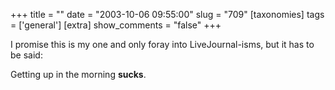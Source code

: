 +++
title = ""
date = "2003-10-06 09:55:00"
slug = "709"
[taxonomies]
tags = ['general']
[extra]
show_comments = "false"
+++

I promise this is my one and only foray into LiveJournal-isms, but it has to be said:

Getting up in the morning **sucks**.
